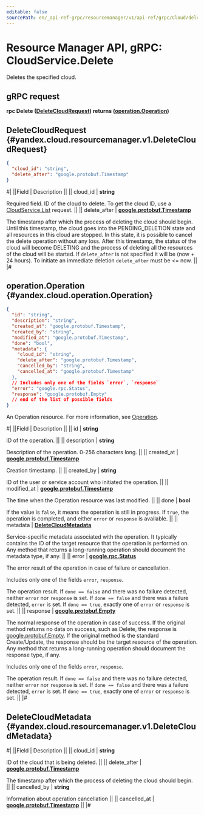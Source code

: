 ```yaml
---
editable: false
sourcePath: en/_api-ref-grpc/resourcemanager/v1/api-ref/grpc/Cloud/delete.md
---
```


# Resource Manager API, gRPC: CloudService.Delete

Deletes the specified cloud.

## gRPC request

**rpc Delete ([DeleteCloudRequest](#yandex.cloud.resourcemanager.v1.DeleteCloudRequest)) returns ([operation.Operation](#yandex.cloud.operation.Operation))**

## DeleteCloudRequest {#yandex.cloud.resourcemanager.v1.DeleteCloudRequest}

```json
{
  "cloud_id": "string",
  "delete_after": "google.protobuf.Timestamp"
}
```

#|
||Field | Description ||
|| cloud_id | **string**

Required field. ID of the cloud to delete.
To get the cloud ID, use a [CloudService.List](/docs/resource-manager/api-ref/grpc/Cloud/list#List) request. ||
|| delete_after | **[google.protobuf.Timestamp](https://developers.google.com/protocol-buffers/docs/reference/google.protobuf#timestamp)**

The timestamp after which the process of deleting the cloud should begin.
Until this timestamp, the cloud goes into the PENDING_DELETION state and all resources in this
cloud are stopped. In this state, it is possible to cancel the delete operation without any loss.
After this timestamp, the status of the cloud will become DELETING and the process of deleting
all the resources  of the cloud will be started. If `delete_after` is not specified it will be
(now + 24 hours). To initiate an immediate deletion `delete_after` must be <= now. ||
|#

## operation.Operation {#yandex.cloud.operation.Operation}

```json
{
  "id": "string",
  "description": "string",
  "created_at": "google.protobuf.Timestamp",
  "created_by": "string",
  "modified_at": "google.protobuf.Timestamp",
  "done": "bool",
  "metadata": {
    "cloud_id": "string",
    "delete_after": "google.protobuf.Timestamp",
    "cancelled_by": "string",
    "cancelled_at": "google.protobuf.Timestamp"
  },
  // Includes only one of the fields `error`, `response`
  "error": "google.rpc.Status",
  "response": "google.protobuf.Empty"
  // end of the list of possible fields
}
```

An Operation resource. For more information, see [Operation](/docs/api-design-guide/concepts/operation).

#|
||Field | Description ||
|| id | **string**

ID of the operation. ||
|| description | **string**

Description of the operation. 0-256 characters long. ||
|| created_at | **[google.protobuf.Timestamp](https://developers.google.com/protocol-buffers/docs/reference/google.protobuf#timestamp)**

Creation timestamp. ||
|| created_by | **string**

ID of the user or service account who initiated the operation. ||
|| modified_at | **[google.protobuf.Timestamp](https://developers.google.com/protocol-buffers/docs/reference/google.protobuf#timestamp)**

The time when the Operation resource was last modified. ||
|| done | **bool**

If the value is `false`, it means the operation is still in progress.
If `true`, the operation is completed, and either `error` or `response` is available. ||
|| metadata | **[DeleteCloudMetadata](#yandex.cloud.resourcemanager.v1.DeleteCloudMetadata)**

Service-specific metadata associated with the operation.
It typically contains the ID of the target resource that the operation is performed on.
Any method that returns a long-running operation should document the metadata type, if any. ||
|| error | **[google.rpc.Status](https://cloud.google.com/tasks/docs/reference/rpc/google.rpc#status)**

The error result of the operation in case of failure or cancellation.

Includes only one of the fields `error`, `response`.

The operation result.
If `done == false` and there was no failure detected, neither `error` nor `response` is set.
If `done == false` and there was a failure detected, `error` is set.
If `done == true`, exactly one of `error` or `response` is set. ||
|| response | **[google.protobuf.Empty](https://developers.google.com/protocol-buffers/docs/reference/google.protobuf#google.protobuf.Empty)**

The normal response of the operation in case of success.
If the original method returns no data on success, such as Delete,
the response is [google.protobuf.Empty](https://developers.google.com/protocol-buffers/docs/reference/google.protobuf#google.protobuf.Empty).
If the original method is the standard Create/Update,
the response should be the target resource of the operation.
Any method that returns a long-running operation should document the response type, if any.

Includes only one of the fields `error`, `response`.

The operation result.
If `done == false` and there was no failure detected, neither `error` nor `response` is set.
If `done == false` and there was a failure detected, `error` is set.
If `done == true`, exactly one of `error` or `response` is set. ||
|#

## DeleteCloudMetadata {#yandex.cloud.resourcemanager.v1.DeleteCloudMetadata}

#|
||Field | Description ||
|| cloud_id | **string**

ID of the cloud that is being deleted. ||
|| delete_after | **[google.protobuf.Timestamp](https://developers.google.com/protocol-buffers/docs/reference/google.protobuf#timestamp)**

The timestamp after which the process of deleting the cloud should begin. ||
|| cancelled_by | **string**

Information about operation cancellation ||
|| cancelled_at | **[google.protobuf.Timestamp](https://developers.google.com/protocol-buffers/docs/reference/google.protobuf#timestamp)** ||
|#